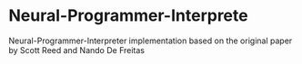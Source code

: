 # Neural-Programmer-Interprete
Neural-Programmer-Interpreter implementation based on the original paper by Scott Reed and Nando De Freitas


